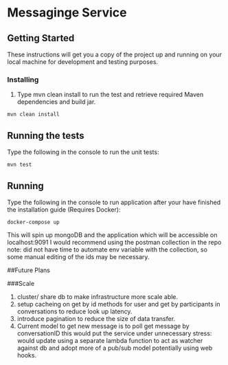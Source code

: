# Messaginge Service

## Getting Started

These instructions will get you a copy of the project up and running on your local machine for development and testing purposes.


### Installing

1. Type mvn clean install to run the test and retrieve required Maven dependencies and build jar.
```
mvn clean install 
```

## Running the tests

Type the following in the console to run the unit tests:
```
mvn test
```
## Running

Type the following in the console to run application after your have finished the installation guide (Requires Docker):
```
docker-compose up
```

This will spin up mongoDB and the application which will be accessible on localhost:9091
I would recommend using the postman collection in the repo 
note: did not have time to automate env variable with the collection,
so some manual editing of the ids may be necessary.

##Future Plans

###Scale

1. cluster/ share db to make infrastructure more scale able.
2. setup cacheing on get by id methods for user and get by participants in conversations to reduce look up latency.
3. introduce pagination to reduce the size of data transfer. 
4. Current model to get new message is to poll get message by conversationID this would put the service under unnecessary stress:
   would update using a separate lambda function to act as watcher against db and adopt more of a pub/sub model potentially using web hooks.